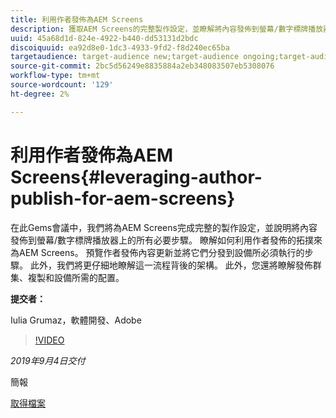 ```yaml
---
title: 利用作者發佈為AEM Screens
description: 獲取AEM Screens的完整製作設定，並瞭解將內容發佈到螢幕/數字標牌播放器上的所有必要步驟。
uuid: 45a68d1d-824e-4922-b440-dd53131d2bdc
discoiquuid: ea92d8e0-1dc3-4933-9fd2-f8d240ec65ba
targetaudience: target-audience new;target-audience ongoing;target-audience upgrader
source-git-commit: 2bc5d56249e8835884a2eb348083507eb5308076
workflow-type: tm+mt
source-wordcount: '129'
ht-degree: 2%

---
```



# 利用作者發佈為AEM Screens{#leveraging-author-publish-for-aem-screens}

在此Gems會議中，我們將為AEM Screens完成完整的製作設定，並說明將內容發佈到螢幕/數字標牌播放器上的所有必要步驟。 瞭解如何利用作者發佈的拓撲來為AEM Screens。 預覽作者發佈內容更新並將它們分發到設備所必須執行的步驟。 此外，我們將更仔細地瞭解這一流程背後的架構。 此外，您還將瞭解發佈群集、複製和設備所需的配置。

**提交者：**

Iulia Grumaz，軟體開發、Adobe

>[!VIDEO](https://video.tv.adobe.com/v/28706/?quality=9)

*2019年9月4日交付*

簡報

[取得檔案](assets/leveraging-author-publish-aem-screens-final.pdf)
